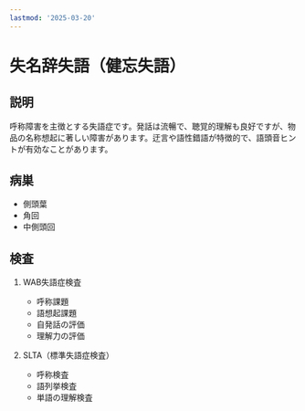 ```yaml
---
lastmod: '2025-03-20'
---
```


# 失名辞失語（健忘失語）

## 説明

呼称障害を主徴とする失語症です。発話は流暢で、聴覚的理解も良好ですが、物品の名称想起に著しい障害があります。迂言や語性錯語が特徴的で、語頭音ヒントが有効なことがあります。

## 病巣

- 側頭葉
- 角回
- 中側頭回

## 検査

1. WAB失語症検査

   - 呼称課題
   - 語想起課題
   - 自発話の評価
   - 理解力の評価

2. SLTA（標準失語症検査）
   - 呼称検査
   - 語列挙検査
   - 単語の理解検査
